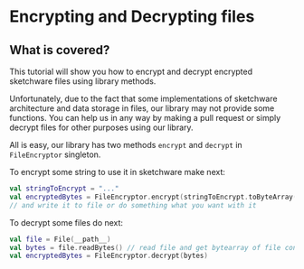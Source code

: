 # Encrypting and Decrypting files
## What is covered?
This tutorial will show you how to encrypt and decrypt encrypted sketchware files using library methods.

Unfortunately, due to the fact that some implementations of sketchware architecture and data storage in files, our library may not provide some functions. You can help us in any way by making a pull request or simply decrypt files for other purposes using our library.

All is easy, our library has two methods `encrypt` and `decrypt` in `FileEncryptor` singleton.

To encrypt some string to use it in sketchware make next:
```kotlin
val stringToEncrypt = "..."
val encryptedBytes = FileEncryptor.encrypt(stringToEncrypt.toByteArray())
// and write it to file or do something what you want with it
```
To decrypt some files do next:
```kotlin
val file = File(__path__)
val bytes = file.readBytes() // read file and get bytearray of file content
val encryptedBytes = FileEncryptor.decrypt(bytes)
```